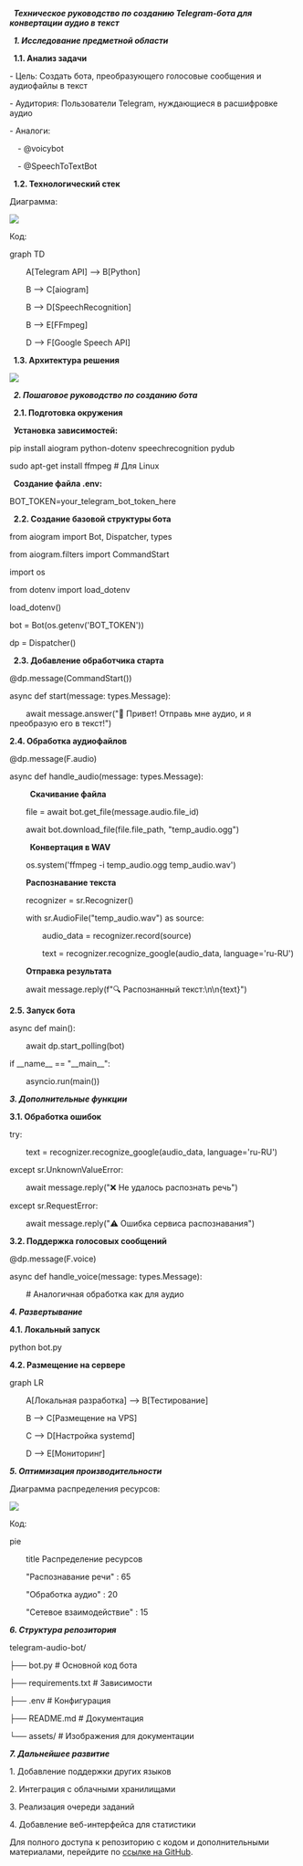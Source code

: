 ﻿` `***Техническое руководство по созданию Telegram-бота для конвертации аудио в текст***

` `***1. Исследование предметной области***

` `**1.1. Анализ задачи**

\- Цель: Создать бота, преобразующего голосовые сообщения и аудиофайлы в текст

\- Аудитория: Пользователи Telegram, нуждающиеся в расшифровке аудио

\- Аналоги: 

`  `- @voicybot

`  `- @SpeechToTextBot

` `**1.2. Технологический стек**

Диаграмма: 

![](Aspose.Words.077e33cc-d4a9-4337-857d-cf039e4b2415.001.png)

Код:

graph TD

`    `A[Telegram API] --> B[Python]

`    `B --> C[aiogram]

`    `B --> D[SpeechRecognition]

`    `B --> E[FFmpeg]

`    `D --> F[Google Speech API]

` `**1.3. Архитектура решения**

![](Aspose.Words.077e33cc-d4a9-4337-857d-cf039e4b2415.002.png)

` `***2. Пошаговое руководство по созданию бота***

` `**2.1. Подготовка окружения**

` `**Установка зависимостей:**

pip install aiogram python-dotenv speechrecognition pydub

sudo apt-get install ffmpeg  # Для Linux

` `**Создание файла .env:**

BOT\_TOKEN=your\_telegram\_bot\_token\_here

` `**2.2. Создание базовой структуры бота**

from aiogram import Bot, Dispatcher, types

from aiogram.filters import CommandStart

import os

from dotenv import load\_dotenv

load\_dotenv()

bot = Bot(os.getenv('BOT\_TOKEN'))

dp = Dispatcher()

` `**2.3. Добавление обработчика старта**

@dp.message(CommandStart())

async def start(message: types.Message):

`    `await message.answer("👋 Привет! Отправь мне аудио, и я преобразую его в текст!")

**2.4. Обработка аудиофайлов**

@dp.message(F.audio)

async def handle\_audio(message: types.Message):

`     `**Скачивание файла**

`    `file = await bot.get\_file(message.audio.file\_id)

`    `await bot.download\_file(file.file\_path, "temp\_audio.ogg")



`     `**Конвертация в WAV**

`    `os.system('ffmpeg -i temp\_audio.ogg temp\_audio.wav')



`    `**Распознавание текста**

`    `recognizer = sr.Recognizer()

`    `with sr.AudioFile("temp\_audio.wav") as source:

`        `audio\_data = recognizer.record(source)

`        `text = recognizer.recognize\_google(audio\_data, language='ru-RU')



`    `**Отправка результата**

`    `await message.reply(f"🔍 Распознанный текст:\n\n{text}")

**2.5. Запуск бота**

async def main():

`    `await dp.start\_polling(bot)

if \_\_name\_\_ == "\_\_main\_\_":

`    `asyncio.run(main())

***3. Дополнительные функции***

**3.1. Обработка ошибок**

try:

`    `text = recognizer.recognize\_google(audio\_data, language='ru-RU')

except sr.UnknownValueError:

`    `await message.reply("❌ Не удалось распознать речь")

except sr.RequestError:

`    `await message.reply("⚠️ Ошибка сервиса распознавания")

**3.2. Поддержка голосовых сообщений**

@dp.message(F.voice)

async def handle\_voice(message: types.Message):

`    `# Аналогичная обработка как для аудио

***4. Развертывание***

**4.1. Локальный запуск**

python bot.py

**4.2. Размещение на сервере**

graph LR

`    `A[Локальная разработка] --> B[Тестирование]

`    `B --> C[Размещение на VPS]

`    `C --> D[Настройка systemd]

`    `D --> E[Мониторинг]

***5. Оптимизация производительности***

Диаграмма распределения ресурсов:

![](Aspose.Words.077e33cc-d4a9-4337-857d-cf039e4b2415.003.png)

Код: 

pie

`    `title Распределение ресурсов

`    `"Распознавание речи" : 65

`    `"Обработка аудио" : 20

`    `"Сетевое взаимодействие" : 15

***6. Структура репозитория***

telegram-audio-bot/

├── bot.py            # Основной код бота

├── requirements.txt  # Зависимости

├── .env              # Конфигурация

├── README.md         # Документация

└── assets/           # Изображения для документации

***7. Дальнейшее развитие***

1\. Добавление поддержки других языков

2\. Интеграция с облачными хранилищами

3\. Реализация очереди заданий

4\. Добавление веб-интерфейса для статистики

Для полного доступа к репозиторию с кодом и дополнительными материалами, перейдите по [ссылке на GitHub](https://github.com/example/telegram-audio-bot).
